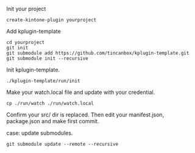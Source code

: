 
Init your project

    create-kintone-plugin yourproject


Add kplugin-template

    cd yourproject
    git init
    git submodule add https://github.com/tincanbox/kplugin-template.git
    git submodule init --recursive


Init kplugin-template.

    ./kplugin-template/run/init


Make your watch.local file and update with your credential.

    cp ./run/watch ./run/watch.local


Confirm your src/ dir is replaced.
Then edit your manifest.json, package.json and make first commit.


case: update submodules.

    git submodule update --remote --recursive


